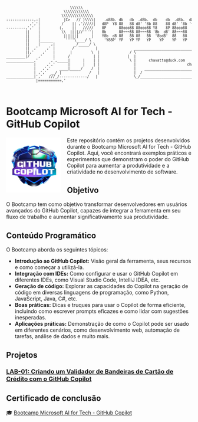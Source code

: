 <pre style="font-size: 0.6rem;">

                              \\\\\\
                           \\\\\\\\\\\\
                          \\\\\\\\\\\\\\\
-------------,-|           |C>   // )\\\\|    .o88b. db   db  .d8b.  db    db  .d8b.  d888888b d888888b d88888b
           ,','|          /    || ,'/////|   d8P  Y8 88   88 d8' '8b 88    88 d8' '8b '~~88~~' '~~88~~' 88'  
---------,','  |         (,    ||   /////    8P      88ooo88 88ooo88 Y8    8P 88ooo88    88       88    88ooooo 
         ||    |          \\  ||||//''''|    8b      88~~~88 88~~~88 '8b  d8' 88~~~88    88       88    88~~~~~ 
         ||    |           |||||||     _|    Y8b  d8 88   88 88   88  '8bd8'  88   88    88       88    88.   
         ||    |______      ''''\____/ \      'Y88P' YP   YP YP   YP    YP    YP   YP    YP       YP    Y88888P
         ||    |     ,|         _/_____/ \
         ||  ,'    ,' |        /          |                 ___________________________________________
         ||,'    ,'   |       |         \  |              / \                                           \ 
_________|/    ,'     |      /           | |             |  |                                            | 
_____________,'      ,',_____|      |    | |              \ |      chavatte@duck.com                     | 
             |     ,','      |      |    | |                |                        chavatte.42web.io   | 
             |   ,','    ____|_____/    /  |                |    ________________________________________|___
             | ,','  __/ |             /   |                |  /                                            /
_____________|','   ///_/-------------/   |                 \_/____________________________________________/ 
              |===========,'                                                                            
			  

</pre>

# **Bootcamp Microsoft AI for Tech - GitHub Copilot**

<img align="left" src="./assets/github-copilot.png" width="150" height="auto" style="margin-right:15px" />

Este repositório contém os projetos desenvolvidos durante o Bootcamp Microsoft AI for Tech - GitHub Copilot. Aqui, você encontrará exemplos práticos e experimentos que demonstram o poder do GitHub Copilot para aumentar a produtividade e a criatividade no desenvolvimento de software.

## Objetivo

O Bootcamp tem como objetivo transformar desenvolvedores em usuários avançados do GitHub Copilot, capazes de integrar a ferramenta em seu fluxo de trabalho e aumentar significativamente sua produtividade.

## Conteúdo Programático

O Bootcamp aborda os seguintes tópicos:

* **Introdução ao GitHub Copilot:** Visão geral da ferramenta, seus recursos e como começar a utilizá-la.
* **Integração com IDEs:** Como configurar e usar o GitHub Copilot em diferentes IDEs, como Visual Studio Code, IntelliJ IDEA, etc.
* **Geração de código:**  Explorar as capacidades do Copilot na geração de código em diversas linguagens de programação, como Python, JavaScript, Java, C#, etc.
* **Boas práticas:** Dicas e truques para usar o Copilot de forma eficiente, incluindo como escrever prompts eficazes e como lidar com sugestões inesperadas.
* **Aplicações práticas:** Demonstração de como o Copilot pode ser usado em diferentes cenários, como desenvolvimento web, automação de tarefas, análise de dados e muito mais.

## Projetos

### [LAB-01: Criando um Validador de Bandeiras de Cartão de Crédito com o GitHub Copilot](./projects/LAB-01/README.md)

## Certificado de conclusão

 🎓 [Bootcamp Microsoft AI for Tech - GitHub Copilot](https://www.dio.me/certificate/5JR9UHQQ)
